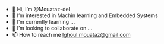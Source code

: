 - 👋 Hi, I’m @Mouataz-del
- 👀 I’m interested in Machin learning and Embedded Systems 
- 🌱 I’m currently learning ...
- 💞️ I’m looking to collaborate on ...
- 📫 How to reach me lghoul.mouataz@gmail.com

<!---
Mouataz-del/Mouataz-del is a ✨ special ✨ repository because its `README.md` (this file) appears on your GitHub profile.
You can click the Preview link to take a look at your changes.
--->
